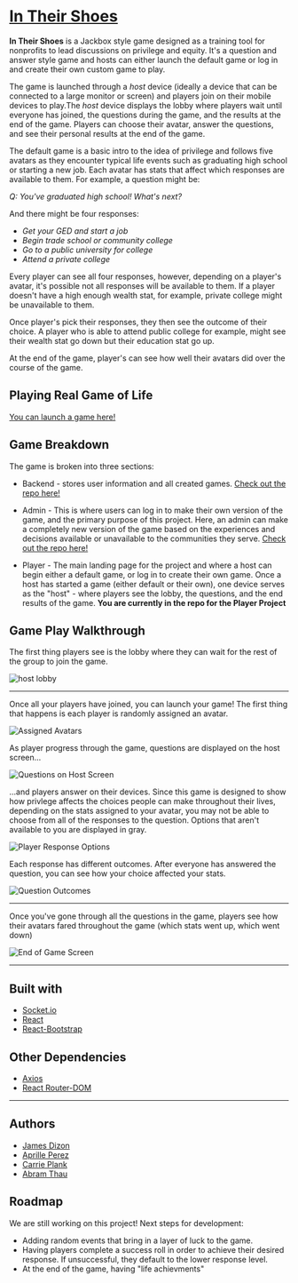 
# [In Their Shoes](https://github.com/aprilleperez/realgameoflife_client)

**In Their Shoes** is a Jackbox style game designed as a training tool for nonprofits to lead discussions on privilege and equity. It's a question and answer style game and hosts can either launch the default game or log in and create their own custom game to play.

The game is launched through a *host* device (ideally a device that can be connected to a large monitor or screen) and players join on their mobile devices to play.The *host* device displays the lobby where players wait until everyone has joined, the questions during the game, and the results at the end of the game. Players can choose their avatar, answer the questions, and see their personal results at the end of the game. 

The default game is a basic intro to the idea of privilege and follows five avatars as they encounter typical life events such as graduating high school or starting a new job. Each avatar has stats that affect which responses are available to them. For example, a question might be: 

<i>Q: You've graduated high school! What's next?</i>

And there might be four responses: 

- <i>Get your GED and start a job</i>
- <i>Begin trade school or community college</i>
- <i>Go to a public university for college</i>
- <i>Attend a private college</i>

Every player can see all four responses, however, depending on a player's avatar, it's possible not all responses will be available to them. If a player doesn't have a high enough wealth stat, for example, private college might be unavailable to them. 

Once player's pick their responses, they then see the outcome of their choice. A player who is able to attend public college for example, might see their wealth stat go down but their education stat go up. 

At the end of the game, player's can see how well their avatars did over the course of the game. 

## Playing Real Game of Life
[You can launch a game here!](https://aprilleperez.github.io/realgameoflife_client/)

## Game Breakdown
The game is broken into three sections: 

* Backend - stores user information and all created games.  [Check out the repo here!](https://github.com/cplank/LifeAPI)

* Admin - This is where users can log in to make their own version of the game, and the primary purpose of this project. Here, an admin can make a completely new version of the game based on the experiences and decisions available or unavailable to the communities they serve. [Check out the repo here!](https://github.com/aprilleperez/realgameoflife_admin)

* Player - The main landing page for the project and where a host can begin either a default game, or log in to create their own game. Once a host has started a game (either default or their own), one device serves as the "host" - where players see the lobby, the questions, and the end results of the game. <b>You are currently in the repo for the Player Project</b>


## Game Play Walkthrough

The first thing players see is the lobby where they can wait for the rest of the group to join the game.

![host lobby](/public/images/lobby.PNG)

---

Once all your players have joined, you can launch your game! The first thing that happens is each player is randomly assigned an avatar.

![Assigned Avatars](/public/images/allPlayerPhones.PNG)

As player progress through the game, questions are displayed on the host screen...

![Questions on Host Screen](/public/images/playerQuestion.PNG)

...and players answer on their devices. Since this game is designed to show how privlege affects the choices people can make throughout their lives, depending on the stats assigned to your avatar, you may not be able to choose from all of the responses to the question. Options that aren't available to you are displayed in gray.

![Player Response Options](/public/images/playerChoices.PNG)

Each response has different outcomes. After everyone has answered the question, you can see how your choice affected your stats.

![Question Outcomes](/public/images/playerOutcomes.PNG)

---
Once you've gone through all the questions in the game, players see how their avatars fared throughout the game (which stats went up, which went down)

![End of Game Screen](/public/images/playerGameEnd.PNG)

---

## Built with
- [Socket.io](https://socket.io/)
- [React](https://reactjs.org/)
- [React-Bootstrap](https://react-bootstrap.github.io/)

## Other Dependencies 
- [Axios](https://www.npmjs.com/package/axios)
- [React Router-DOM](https://www.npmjs.com/package/react-router-dom)
---

## Authors
* [James Dizon](https://github.com/jamesssd)
* [Aprille Perez](https://github.com/aprilleperez)
* [Carrie Plank](https://github.com/cplank)
* [Abram Thau](https://github.com/Glacian22)

## Roadmap
We are still working on this project! Next steps for development: 

- Adding random events that bring in a layer of luck to the game. 
- Having players complete a success roll in order to achieve their desired response. If unsuccessful, they default to the lower response level. 
- At the end of the game, having "life achievments"
